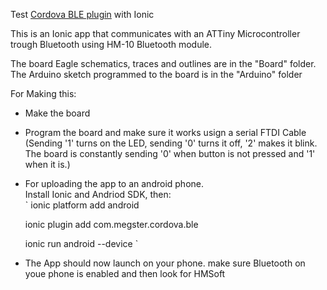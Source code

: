 Test [Cordova BLE plugin](https://github.com/don/cordova-plugin-ble-central) with Ionic  
  
This is an Ionic app that communicates with an ATTiny Microcontroller trough Bluetooth using HM-10 Bluetooth module.  

The board Eagle schematics, traces and outlines are in the "Board" folder.
The Arduino sketch programmed to the board is in the "Arduino" folder

For Making this:
- Make the board  
- Program the board and make sure it works usign a serial FTDI Cable (Sending '1' turns on the LED, sending '0' turns it off, '2' makes it blink. The board is constantly sending '0' when button is not pressed and '1' when it is.)  

- For uploading the app to an android phone.  
Install Ionic and Andriod SDK, then:  
`
    ionic platform add android  
    
    ionic plugin add com.megster.cordova.ble  

    ionic run android --device
 `
- The App should now launch on your phone. make sure Bluetooth on youe phone is enabled and then look for HMSoft
